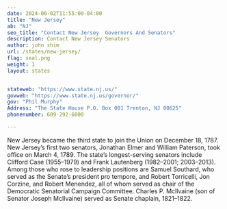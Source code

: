 ```yaml
---
date: 2024-06-02T11:55:00-04:00
title: "New Jersey"
ab: "NJ"
seo_title: "Contact New Jersey  Governors And Senators"
description: Contact New Jersey Senators
author: john shim
url: /states/new-jersey/
flag: seal.png
weight: 1
layout: states


stateweb: "https://www.state.nj.us/"
govweb: "https://www.state.nj.us/governor/"
gov: "Phil Murphy"
Address: "The State House P.O. Box 001 Trenton, NJ 08625"
phonenumber: 609-292-6000

---
```


New Jersey became the third state to join the Union on December 18, 1787. New Jersey’s first two senators, Jonathan Elmer and William Paterson, took office on March 4, 1789. The state’s longest-serving senators include Clifford Case (1955–1979) and Frank Lautenberg (1982–2001; 2003–2013). Among those who rose to leadership positions are Samuel Southard, who served as the Senate’s president pro tempore, and Robert Torricelli, Jon Corzine, and Robert Menendez, all of whom served as chair of the Democratic Senatorial Campaign Committee. Charles P. McIlvaine (son of Senator Joseph McIlvaine) served as Senate chaplain, 1821–1822.